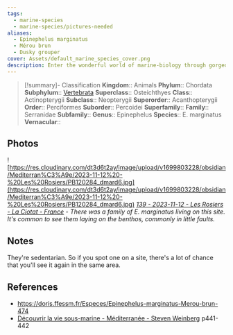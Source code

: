 ```yaml
---
tags:
  - marine-species
  - marine-species/pictures-needed
aliases:
  - Epinephelus marginatus
  - Mérou brun
  - Dusky grouper
cover: Assets/default_marine_species_cover.png
description: Enter the wonderful world of marine-biology through gorgeous underwater pictures of marine animals. Serranidae is the family of serrans and grouper/mérous.
---
```

> [!summary]- Classification
**Kingdom**:: Animals
**Phylum**:: Chordata
**Subphylum**:: [Vertebrata](Vertebrata.md)
**Superclass**:: Osteichthyes
**Class**:: Actinopterygii
**Subclass**::  Neopterygii
**Superorder**:: Acanthopterygii
**Order**:: Perciformes
**Suborder**:: Percoidei
**Superfamily**::
**Family**:: Serranidae
**Subfamily**::
**Genus**:: Epinephelus
**Species**:: E. marginatus
**Vernacular**::

## Photos
![https://res.cloudinary.com/dt3d6t2ay/image/upload/v1699803228/obsidian/Mediterran%C3%A9e/2023-11-12%20-%20Les%20Rosiers/PB120284_dmard6.jpg](https://res.cloudinary.com/dt3d6t2ay/image/upload/v1699803228/obsidian/Mediterran%C3%A9e/2023-11-12%20-%20Les%20Rosiers/PB120284_dmard6.jpg)
*[139 - 2023-11-12 - Les Rosiers - La Ciotat - France](139%20-%202023-11-12%20-%20Les%20Rosiers%20-%20La%20Ciotat%20-%20France.md) - There was a family of E. marginatus living on this site. It's common to see them laying on the benthos, commonly in little faults.*

## Notes
They're sedentarian. So if you spot one on a site, there's a lot of chance that you'll see it again in the same area. 

## References
- https://doris.ffessm.fr/Especes/Epinephelus-marginatus-Merou-brun-474
- [Découvrir la vie sous-marine - Méditerranée - Steven Weinberg](Découvrir%20la%20vie%20sous-marine%20-%20Méditerranée%20-%20Steven%20Weinberg.md) p441-442